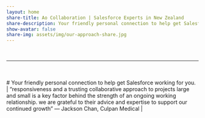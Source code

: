 ```yaml
---
layout: home
share-title: Ao Collaboration | Salesforce Experts in New Zealand
share-description: Your friendly personal connection to help get Salesforce working for you.
show-avatar: false
share-img: assets/img/our-approach-share.jpg
---
```


<br>

***

<br>
<br>
# Your friendly personal connection to help get Salesforce working for you.

<br>
| “responsiveness and a trusting collaborative approach to projects large and small is a key factor behind the strength of an ongoing working relationship. we are grateful to their advice and expertise to support our continued growth”
— Jackson Chan, Culpan Medical |
